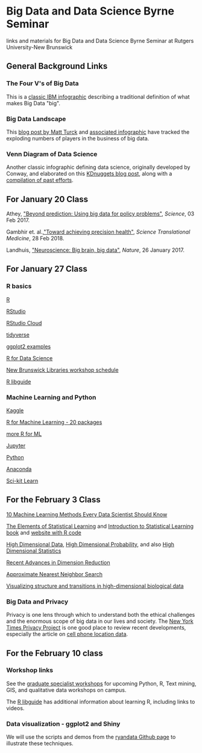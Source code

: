 # Big Data and Data Science Byrne Seminar
links and materials for Big Data and Data Science Byrne Seminar at Rutgers University-New Brunswick

## General Background Links 

### The Four V's of Big Data
This is a [classic IBM infographic](https://www.ibmbigdatahub.com/infographic/four-vs-big-data) describing a traditional definition of what makes Big Data "big".

### Big Data Landscape

This [blog post by Matt Turck](https://mattturck.com/data2019/) and [associated infographic](http://mattturck.com/wp-content/uploads/2019/07/2019_Matt_Turck_Big_Data_Landscape_Final_Fullsize.png) have tracked the exploding numbers of players in the business of big data.

### Venn Diagram of Data Science

Another classic infographic defining data science, originally developed by Conway, and elaborated on this [KDnuggets blog post](https://www.kdnuggets.com/2019/02/essential-data-science-venn-diagram.html), along with a [compilation of past efforts](https://www.kdnuggets.com/2016/10/battle-data-science-venn-diagrams.html).

## For January 20 Class

Athey, ["Beyond prediction: Using big data for policy problems"](http://science.sciencemag.org.proxy.libraries.rutgers.edu/content/355/6324/483), *Science*, 03 Feb 2017. 

Gambhir et. al.,["Toward achieving precision health"](https://stm-sciencemag-org.proxy.libraries.rutgers.edu/content/10/430/eaao3612), *Science Translational Medicine*, 28 Feb 2018.

Landhuis, ["Neuroscience: Big brain, big data"](http://www.nature.com.proxy.libraries.rutgers.edu/articles/541559a), *Nature*, 26 January 2017.

## For January 27 Class

### R basics

[R](https://r-project.org)

[RStudio](https://rstudio.com)

[RStudio Cloud](https://rstudio.cloud)

[tidyverse](https://tidyverse.org)

[ggplot2 examples](http://r-statistics.co/Top50-Ggplot2-Visualizations-MasterList-R-Code.html)

[R for Data Science](https://r4ds.had.co.nz)

[New Brunswick Libraries workshop schedule](https://libcal.rutgers.edu/nblworkshops)

[R libguide](https://libguides.rutgers.edu/data_R)

### Machine Learning and Python

[Kaggle](https://kaggle.com)

[R for Machine Learning - 20 packages](https://www.ubuntupit.com/best-r-machine-learning-packages/)

[more R for ML](https://www.geeksforgeeks.org/introduction-to-machine-learning-in-r/)

[Jupyter](https://jupyter.org)

[Python](https://python.org)

[Anaconda](https://anaconda.com)

[Sci-kit Learn](https://scikit-learn.org)

## For the February 3 Class

[10 Machine Learning Methods Every Data Scientist Should Know](https://towardsdatascience.com/10-machine-learning-methods-that-every-data-scientist-should-know-3cc96e0eeee9)

[The Elements of Statistical Learning](https://web.stanford.edu/~hastie/ElemStatLearn/) and [Introduction to Statistical Learning book](https://link-springer-com.proxy.libraries.rutgers.edu/book/10.1007/978-1-4614-7138-7) and [website with R code](https://www.statlearning.com)

[High Dimensional Data](https://www.statisticshowto.datasciencecentral.com/dimensionality/), [High Dimensional Probability](https://www.math.uci.edu/~rvershyn/papers/HDP-book/HDP-book.html), and also [High Dimensional Statistics](https://www.cambridge.org/core/books/highdimensional-statistics/8A91ECEEC38F46DAB53E9FF8757C7A4E)

[Recent Advances in Dimension Reduction](https://www.mdpi.com/2504-4990/1/1/20)

[Approximate Nearest Neighbor Search](https://arxiv.org/abs/1610.02455)

[Visualizing structure and transitions in high-dimensional biological data](https://www-nature-com.proxy.libraries.rutgers.edu/articles/s41587-019-0336-3)

### Big Data and Privacy

Privacy is one lens through which to understand both the ethical challenges and the enormous scope of big data in our lives and society.  The [New York Times Privacy Project](https://www.nytimes.com/series/new-york-times-privacy-project) is one good place to review recent developments, especially the article on [cell phone location data](https://www.nytimes.com/interactive/2019/12/19/opinion/location-tracking-cell-phone.html).

## For the February 10 class

### Workshop links

See the [graduate specialist workshops](https://libguides.rutgers.edu/graduatespecialist/workshops) for upcoming Python, R, Text mining, GIS, and qualitative data workshops on campus.

The [R libguide](https://libguides.rutgers.edu/data_R) has additional information about learning R, including links to videos.

### Data visualization - ggplot2 and Shiny

We will use the scripts and demos from the [ryandata Github page](https://github.com/ryandata/tidyverse_approach) to illustrate these techniques.
